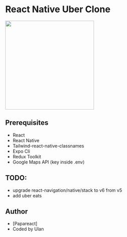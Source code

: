 # React Native Uber Clone

<!-- ![uber gif](./non-project/uber-clone.gif) -->

<!-- for github -->
<img src="./non-project/uber-clone.gif" width="280" height="auto" />

## Prerequisites

- React
- React Native
- Tailwind-react-native-classnames
- Expo Cli
- Redux Toolkit
- Google Maps API (key inside .env)

## TODO:

- upgrade react-navigation/native/stack to v6 from v5
- add uber eats

## Author

- [Papareact]
- Coded by Ulan
